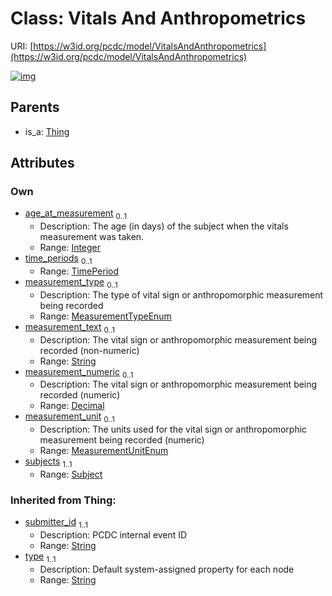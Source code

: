 
# Class: Vitals And Anthropometrics




URI: [https://w3id.org/pcdc/model/VitalsAndAnthropometrics](https://w3id.org/pcdc/model/VitalsAndAnthropometrics)


[![img](https://yuml.me/diagram/nofunky;dir:TB/class/[Subject]<subjects%201..1-++[VitalsAndAnthropometrics&#124;age_at_measurement:integer%20%3F;measurement_type:MeasurementTypeEnum%20%3F;measurement_text:string%20%3F;measurement_numeric:decimal%20%3F;measurement_unit:MeasurementUnitEnum%20%3F;submitter_id(i):string;type(i):string],[TimePeriod]<time_periods%200..1-++[VitalsAndAnthropometrics],[Thing]^-[VitalsAndAnthropometrics],[TimePeriod],[Thing],[Subject])](https://yuml.me/diagram/nofunky;dir:TB/class/[Subject]<subjects%201..1-++[VitalsAndAnthropometrics&#124;age_at_measurement:integer%20%3F;measurement_type:MeasurementTypeEnum%20%3F;measurement_text:string%20%3F;measurement_numeric:decimal%20%3F;measurement_unit:MeasurementUnitEnum%20%3F;submitter_id(i):string;type(i):string],[TimePeriod]<time_periods%200..1-++[VitalsAndAnthropometrics],[Thing]^-[VitalsAndAnthropometrics],[TimePeriod],[Thing],[Subject])

## Parents

 *  is_a: [Thing](Thing.md)

## Attributes


### Own

 * [age_at_measurement](age_at_measurement.md)  <sub>0..1</sub>
     * Description: The age (in days) of the subject when the vitals measurement was taken.
     * Range: [Integer](types/Integer.md)
 * [time_periods](time_periods.md)  <sub>0..1</sub>
     * Range: [TimePeriod](TimePeriod.md)
 * [measurement_type](measurement_type.md)  <sub>0..1</sub>
     * Description: The type of vital sign or anthropomorphic measurement being recorded
     * Range: [MeasurementTypeEnum](MeasurementTypeEnum.md)
 * [measurement_text](measurement_text.md)  <sub>0..1</sub>
     * Description: The vital sign or anthropomorphic measurement being recorded (non-numeric)
     * Range: [String](types/String.md)
 * [measurement_numeric](measurement_numeric.md)  <sub>0..1</sub>
     * Description: The vital sign or anthropomorphic measurement being recorded (numeric)
     * Range: [Decimal](types/Decimal.md)
 * [measurement_unit](measurement_unit.md)  <sub>0..1</sub>
     * Description: The units used for the vital sign or anthropomorphic measurement being recorded (numeric)
     * Range: [MeasurementUnitEnum](MeasurementUnitEnum.md)
 * [subjects](subjects.md)  <sub>1..1</sub>
     * Range: [Subject](Subject.md)

### Inherited from Thing:

 * [submitter_id](submitter_id.md)  <sub>1..1</sub>
     * Description: PCDC internal event ID
     * Range: [String](types/String.md)
 * [type](type.md)  <sub>1..1</sub>
     * Description: Default system-assigned property for each node
     * Range: [String](types/String.md)
